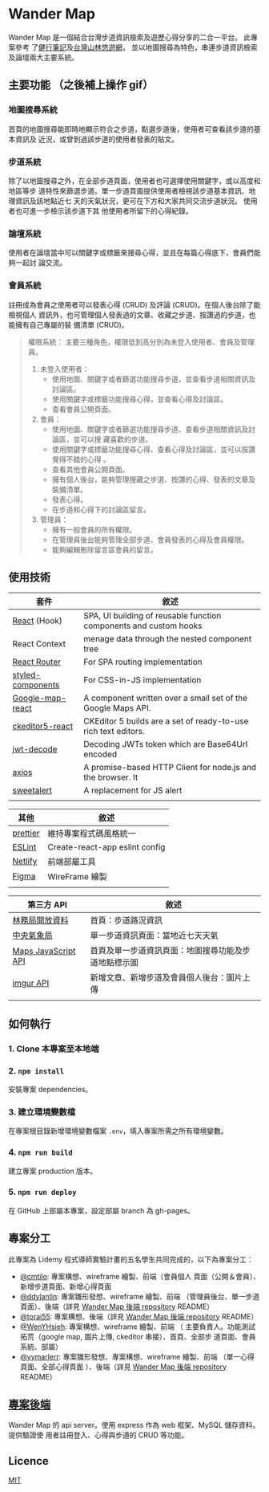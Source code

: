 # Wander Map

Wander Map 是一個結合台灣步道資訊檢索及遊歷心得分享的二合一平台。 此專案參考
了[健行筆記](https://hiking.biji.co/)及[台灣山林悠遊網](https://recreation.forest.gov.tw/)，
並以地圖搜尋為特色，串連步道資訊檢索及論壇兩大主要系統。

## 主要功能 （之後補上操作 gif）

### 地圖搜尋系統

首頁的地圖搜尋能即時地顯示符合之步道，點選步道後，使用者可查看該步道的基本資訊及
近況，或曾到過該步道的使用者發表的貼文。

### 步道系統

除了以地圖搜尋之外，在全部步道頁面，使用者也可選擇使用關鍵字，或以高度和地區等步
道特性來篩選步道。單一步道頁面提供使用者檢視該步道基本資訊、地理資訊及該地點近七
天的天氣狀況，更可在下方和大家共同交流步道狀況。 使用者也可進一步檢示該步道下其
他使用者所留下的心得紀錄。

### 論壇系統

使用者在論壇當中可以關鍵字或標籤來搜尋心得，並且在每篇心得底下，會員們能夠一起討
論交流。

### 會員系統

註冊成為會員之使用者可以發表心得 (CRUD) 及評論 (CRUD)。在個人後台除了能檢視個人
資訊外，也可管理個人發表過的文章、收藏之步道、按讚過的步道，也能擁有自己專屬的裝
備清單 (CRUD)。

> 權限系統： 主要三種角色，權限低到高分別為未登入使用者、會員及管理員。
>
> 1. 未登入使用者：
>    - 使用地圖、關鍵字或者篩選功能搜尋步道，並查看步道相關資訊及討論區。
>    - 使用關鍵字或標籤功能搜尋心得，並查看心得及討論區。
>    - 查看會員公開頁面。
> 2. 會員：
>    - 使用地圖、關鍵字或者篩選功能搜尋步道、查看步道相關資訊及討論區，並可以搜
>      藏喜歡的步道。
>    - 使用關鍵字或標籤功能搜尋心得、查看心得及討論區，並可以按讚覺得不錯的心得
>      。
>    - 查看其他會員公開頁面。
>    - 擁有個人後台，能夠管理搜藏之步道、按讚的心得、發表的文章及裝備清單。
>    - 發表心得。
>    - 在步道和心得下的討論區留言。
> 3. 管理員：
>    - 擁有一般會員的所有權限。
>    - 在管理員後台能夠管理全部步道、會員發表的心得及會員權限。
>    - 能夠編輯刪除留言區會員的留言。

## 使用技術

| 套件                                                                       | 敘述                                                              |
| -------------------------------------------------------------------------- | ----------------------------------------------------------------- |
| [React](https://reactjs.org/) (Hook)                                       | SPA, UI building of reusable function components and custom hooks |
| React Context                                                              | menage data through the nested component tree                     |
| [React Router](https://reactrouter.com/)                                   | For SPA routing implementation                                    |
| [styled-components](https://styled-components.com/docs/basics)             | For CSS-in-JS implementation                                      |
| [Google-map-react](https://www.npmjs.com/package/google-map-react)         | A component written over a small set of the Google Maps API.      |
| [ckeditor5-react](https://www.npmjs.com/package/@ckeditor/ckeditor5-react) | CKEditor 5 builds are a set of ready-to-use rich text editors.    |
| [jwt-decode](https://www.npmjs.com/package/jwt-decode)                     | Decoding JWTs token which are Base64Url encoded                   |
| [axios](https://axios-http.com/docs/intro)                                 | A promise-based HTTP Client for node.js and the browser. It       |
| [sweetalert](https://sweetalert.js.org/guides/)                            | A replacement for JS alert                                        |
|                                                                            |                                                                   |

| 其他                                                                                             | 敘述                           |
| ------------------------------------------------------------------------------------------------ | ------------------------------ |
| [prettier](https://prettier.io/)                                                                 | 維持專案程式碼風格統一         |
| [ESLint](https://create-react-app.dev/docs/setting-up-your-editor/)                              | Create-react-app eslint config |
| [Netlify](https://docs.netlify.com/?_ga=2.190209259.1714598831.1634974332-1934839556.1633767074) | 前端部屬工具                   |
| [Figma](https://www.figma.com/)                                                                  | WireFrame 繪製                 |
|                                                                                                  |                                |

| 第三方 API                                                                                  | 敘述                                                 |
| ------------------------------------------------------------------------------------------- | ---------------------------------------------------- |
| [林務局開放資料](https://recreation.forest.gov.tw/Service/OpenData)                         | 首頁：步道路況資訊                                   |
| [中央氣象局](https://opendata.cwb.gov.tw/devManual/insrtuction)                             | 單一步道資訊頁面：當地近七天天氣                     |
| [Maps JavaScript API](https://developers.google.com/maps/documentation/javascript/overview) | 首頁及單一步道資訊頁面：地圖搜尋功能及步道地點標示圖 |
| [imgur API](https://apidocs.imgur.com/)                                                     | 新增文章、新增步道及會員個人後台：圖片上傳           |
|                                                                                             |                                                      |

## 如何執行

### 1. Clone 本專案至本地端

### 2. `npm install`

安裝專案 dependencies。

### 3. 建立環境變數檔

在專案根目錄新增環境變數檔案 `.env`，填入專案所需之所有環境變數。

### 4. `npm run build`

建立專案 production 版本。

### 5. `npm run deploy`

在 GitHub 上部屬本專案，設定部屬 branch 為 gh-pages。

## 專案分工

此專案為 Lidemy 程式導師實驗計畫的五名學生共同完成的，以下為專案分工：

- [@cmtilo](https://github.com/cmtilo): 專案構想、wireframe 繪製、前端（會員個人
  頁面（公開＆會員）、新增步道頁面、新增心得頁面
- [@ddylanlin](https://github.com/ddylanlin): 專案雛形發想、wireframe 繪製、前端
  （管理員後台、單一步道頁面）、後端（詳見
  [Wander Map 後端 repository](https://github.com/flow-open-money-come/wander-map-backend)
  README）
- [@torai55](https://github.com/torai55): 專案構想、後端（詳見
  [Wander Map 後端 repository](https://github.com/flow-open-money-come/wander-map-backend)
  README）
- [@WenYHsieh](https://github.com/WenYHsieh): 專案構想、wireframe 繪製、前端 （
  主要負責人。功能測試拓荒（google map, 圖片上傳, ckeditor 串接）、首頁、全部步
  道頁面、會員系統、部屬）
- [@yymarlerr](https://github.com/yymarlerr): 專案雛形發想、專案構想、wireframe
  繪製、前端 （單一心得頁面、全部心得頁面 ）、後端（詳見
  [Wander Map 後端 repository](https://github.com/flow-open-money-come/wander-map-backend)
  README）

## [專案後端](https://github.com/flow-open-money-come/wander-map-backend)

Wander Map 的 api server。使用 express 作為 web 框架、MySQL 儲存資料。提供驗證使
用者註冊登入、心得與步道的 CRUD 等功能。

## Licence

[MIT](https://choosealicense.com/licenses/mit/)
